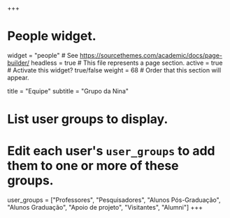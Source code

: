+++
# People widget.
widget = "people"  # See https://sourcethemes.com/academic/docs/page-builder/
headless = true  # This file represents a page section.
active = true  # Activate this widget? true/false
weight = 68  # Order that this section will appear.

title = "Equipe"
subtitle = "Grupo da Nina"

# List user groups to display.
#   Edit each user's `user_groups` to add them to one or more of these groups.
user_groups = ["Professores",
               "Pesquisadores",
               "Alunos Pós-Graduação",
               "Alunos Graduação",
               "Apoio de projeto",
               "Visitantes",
               "Alumni"]
+++
